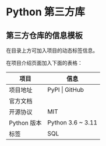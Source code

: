 # Python 第三方库

<AutoCatalog />

## 第三方仓库的信息模板

在目录上方可加入项目的动态标签信息。

在项目介绍页面加入下面的表格：

| 项目        | 信息              |
| ----------- | ----------------- |
| 项目地址    | PyPI \| GitHub    |
| 官方文档    |                   |
| 开源协议    | MIT               |
| Python 版本 | Python 3.6 ~ 3.11 |
| 标签        | SQL               |

